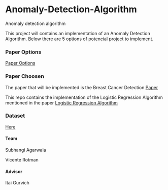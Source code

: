 # Anomaly-Detection-Algorithm
Anomaly detection algorithm

This project will contains an implementation of an Anomaly Detection Algorithm. Below there are 5 options of potencial project to implement.

### Paper Options

[Paper Options](papers_proposals.md)

### Paper Choosen

The paper that will be implemented is the Breast Cancer Detection [Paper](https://arxiv.org/pdf/1711.07831.pdf)

This repo contains the implementation of the Logistic Regression Algorithm mentioned in the paper
[Logistic Regression Algorithm](https://github.com/vrotmanh/Anomaly-Detection-Algorithm/blob/master/Algorithm/logistic_regression.py)

### Dataset

[Here](https://archive.ics.uci.edu/ml/machine-learning-databases/breast-cancer-wisconsin/)




#### Team

Subhangi Agarwala

Vicente Rotman 


#### Advisor

Itai Gurvich
